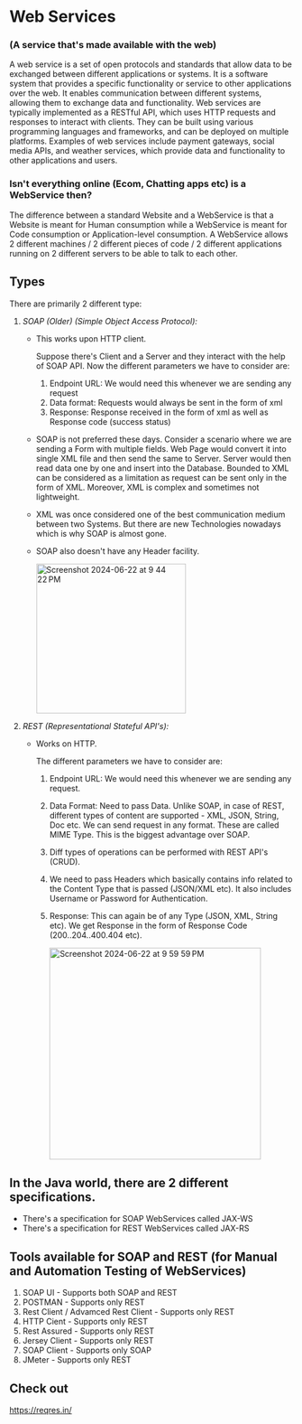 # Web Services 
### (A service that's made available with the web)

A web service is a set of open protocols and standards that allow data to be exchanged between different applications or systems. It is a software system that provides a specific 
functionality or service to other applications over the web. It enables communication between different systems, allowing them to exchange data and functionality. Web services are 
typically implemented as a RESTful API, which uses HTTP requests and responses to interact with clients. They can be built using various programming languages and frameworks, and can 
be deployed on multiple platforms. Examples of web services include payment gateways, social media APIs, and weather services, which provide data and functionality to other applications
and users.  

### Isn't everything online (Ecom, Chatting apps etc) is a WebService then? 

The difference between a standard Website and a WebService is that a Website is meant for Human consumption while a WebService is meant for Code consumption or Application-level consumption.
A WebService allows 2 different machines / 2 different pieces of code / 2 different applications running on 2 different servers to be able to talk to each other.

## Types

There are primarily 2 different type:
1) *SOAP (Older) (Simple Object Access Protocol):*
   
   - This works upon HTTP client.

     Suppose there's Client and a Server and they interact with the help of SOAP API.
     Now the different parameters we have to consider are:
    
     1) Endpoint URL: We would need this whenever we are sending any request
     2) Data format: Requests would always be sent in the form of xml
     3) Response: Response received in the form of xml as well as Response code (success status)

   - SOAP is not preferred these days. Consider a scenario where we are sending a Form with multiple fields. Web Page would convert it into       single XML file and then send the same to 
     Server. Server would then read data one by one and insert into the Database. Bounded to XML can be considered as a limitation as             request can be sent only in the form of XML.
     Moreover, XML is complex and sometimes not lightweight.

   - XML was once considered one of the best communication medium between two Systems. But there are new Technologies nowadays which is why       SOAP is almost gone.
   - SOAP also doesn't have any Header facility.
  
     <img width="265" alt="Screenshot 2024-06-22 at 9 44 22 PM" src="https://github.com/Malobika8/All-In-One/assets/111234135/e8b74b2d-f78c-4ed0-998b-eb9f4ddce38d">

3) *REST (Representational Stateful API's):*
   
   - Works on HTTP.

     The different parameters we have to consider are:
     
      1) Endpoint URL: We would need this whenever we are sending any request.
      2) Data Format: Need to pass Data. Unlike SOAP, in case of REST, different types of content are supported - XML, JSON, String, Doc              etc. We can send request in any format. These are called MIME Type. This is the biggest advantage over SOAP. 
      3) Diff types of operations can be performed with REST API's (CRUD).  
      4) We need to pass Headers which basically contains info related to the Content Type that is passed (JSON/XML etc). It also includes            Username or Password for Authentication.
      5) Response: This can again be of any Type (JSON, XML, String etc).  We get Response in the form of Response Code (200..204..400.404            etc).

         <img width="375" alt="Screenshot 2024-06-22 at 9 59 59 PM" src="https://github.com/Malobika8/All-In-One/assets/111234135/ec60a842-db8f-4aaa-ba45-cdb1d43e7112">

## In the Java world, there are 2 different specifications.
- There's a specification for SOAP WebServices called JAX-WS
- There's a specification for REST WebServices called JAX-RS

## Tools available for SOAP and REST (for Manual and Automation Testing of WebServices)

1) SOAP UI - Supports both SOAP and REST 
2) POSTMAN - Supports only REST
3) Rest Client / Advamced Rest Client - Supports only REST
4) HTTP Cient - Supports only REST
5) Rest Assured - Supports only REST
6) Jersey Client - Supports only REST
7) SOAP Client - Supports only SOAP
8) JMeter - Supports only REST

## Check out 

https://reqres.in/
